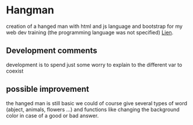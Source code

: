 # Hangman

creation of a hanged man with html and js language and bootstrap
for my web dev training (the programming language was not specified)
[Lien](https://gabrielju.github.io/Hangman).

## Development comments
development is to spend just some worry to explain to the different var to coexist

## possible improvement

the hanged man is still basic we could of course give several types of word (abject, animals, flowers ...) and functions like changing the background color in case of a good or bad answer.